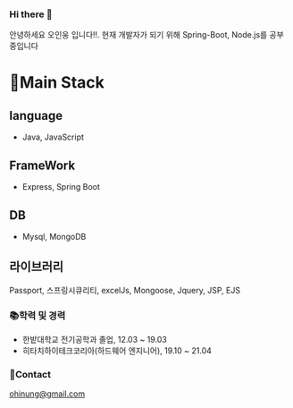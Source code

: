### Hi there 👋
안녕하세요 오인웅 입니다!!. 
현재 개발자가 되기 위해 Spring-Boot, Node.js를 공부중입니다

# 🎇Main Stack
## language
- Java, JavaScript
## FrameWork
- Express, Spring Boot
## DB
- Mysql, MongoDB
## 라이브러리
Passport, 스프링시큐리티, excelJs, Mongoose, Jquery, JSP, EJS

### 📚학력 및 경력
- 한밭대학교 전기공학과 졸업, 12.03 ~ 19.03
- 히타치하이테크코리아(하드웨어 엔지니어), 19.10 ~ 21.04

### 📧Contact
ohinung@gmail.com
